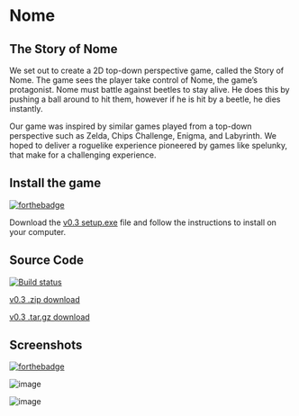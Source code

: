 # Nome
## The Story of Nome

We set out to create a 2D top-down perspective game, called the Story of Nome. The game sees the player take control of Nome, the game’s protagonist. Nome must battle against beetles to stay alive. He does this by pushing a ball around to hit them, however if he is hit by a beetle, he dies instantly. 

Our game was inspired by similar games played from a top-down perspective such as Zelda, Chips Challenge, Enigma, and Labyrinth. We hoped to deliver a roguelike experience pioneered by games like spelunky, that make for a challenging experience.

## Install the game 
[![forthebadge](https://forthebadge.com/images/badges/made-with-c-plus-plus.svg)](https://forthebadge.com)

Download the <a href="https://github.com/thingmonster/nome/releases/download/v0.3/setup.exe" target="_blank">v0.3 setup.exe</a> file and follow the instructions to install on your computer.

## Source Code
[![Build status](https://ci.appveyor.com/api/projects/status/pf80ga951mt102yy?svg=true)](https://ci.appveyor.com/project/EarlMurray/nome)

<a href="https://github.com/thingmonster/nome/archive/v0.3.zip">v0.3 .zip download</a>

<a href="https://github.com/thingmonster/nome/archive/v0.3.tar.gz">v0.3 .tar.gz download</a>

## Screenshots
[![forthebadge](https://forthebadge.com/images/badges/designed-in-ms-paint.svg)](https://forthebadge.com)

![image](https://user-images.githubusercontent.com/24362260/38784945-4e273870-4111-11e8-9926-7f9e115df231.png)

![image](https://user-images.githubusercontent.com/24362260/38784950-5c494678-4111-11e8-891b-2ba05d5ceaad.png)


